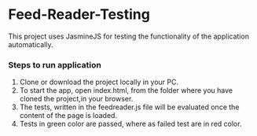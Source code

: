 # Feed-Reader-Testing

This project uses JasmineJS for testing the functionality of the application automatically.

### Steps to run application
1. Clone or download the project locally in your PC.
2. To start the app, open index.html, from the folder where you have cloned the project,in your browser.
3. The tests, written in the feedreader.js file will be evaluated once the content of the page is loaded.
4. Tests in green color are passed, where as failed test are in red color.

